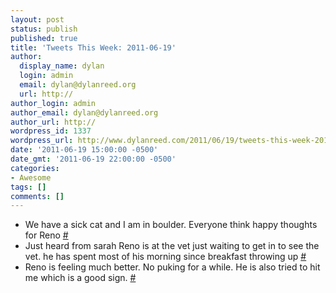```yaml
---
layout: post
status: publish
published: true
title: 'Tweets This Week: 2011-06-19'
author:
  display_name: dylan
  login: admin
  email: dylan@dylanreed.org
  url: http://
author_login: admin
author_email: dylan@dylanreed.org
author_url: http://
wordpress_id: 1337
wordpress_url: http://www.dylanreed.com/2011/06/19/tweets-this-week-2011-06-19/
date: '2011-06-19 15:00:00 -0500'
date_gmt: '2011-06-19 22:00:00 -0500'
categories:
- Awesome
tags: []
comments: []
---
```

<ul class="aktt_tweet_digest">
<li>We have a sick cat and I am in boulder. Everyone think happy thoughts for Reno <a href="http://twitter.com/awesomeguy/statuses/81813185417580544" class="aktt_tweet_time">#</a></li>
<li>Just heard from sarah Reno is at the vet just waiting to get in to see the vet. he has spent most of his morning since breakfast throwing up <a href="http://twitter.com/awesomeguy/statuses/81819108383010816" class="aktt_tweet_time">#</a></li>
<li>Reno is feeling much better. No puking for a while. He is also tried to hit me which is a good sign. <a href="http://twitter.com/awesomeguy/statuses/81879141066096640" class="aktt_tweet_time">#</a></li><br />
</ul></p>
